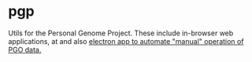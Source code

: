 # pgp
Utils for the Personal Genome Project. These include in-browser web applications, at and also <a href="https://www.electronforge.io" target="_blank">electron app to automate "manual" operation of PGO data.



